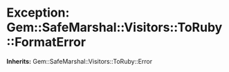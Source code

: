 # Exception: Gem::SafeMarshal::Visitors::ToRuby::FormatError
**Inherits:** Gem::SafeMarshal::Visitors::ToRuby::Error
    




